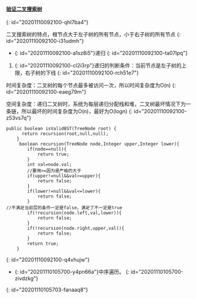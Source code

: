 #### [验证二叉搜索树](https://leetcode-cn.com/problems/validate-binary-search-tree/)
{: id="20201110092100-qhl7ba4"}

二叉搜索树的特点，根节点大于左子树的所有节点，小于右子树的所有节点
{: id="20201110092100-i31udmh"}

* {: id="20201110092100-a1sz8i5"}递归
{: id="20201110092100-ta07lpq"}

1. {: id="20201110092100-cl2i3rp"}递归的判断条件：当前节点是左子树的上限，右子树的下线
{: id="20201110092100-rch51e7"}

时间复杂度：二叉树的每个节点最多被访问一次，所以时间复杂度为O(n)
{: id="20201110092100-eaeg79m"}

空间复杂度：递归二叉树时，系统为每层递归分配栈和堆，二叉树最坏情况下为一条链，所以最坏的时间复杂度为O(n)，最好为O(logn)
{: id="20201110092100-z53vs7q"}

```
public boolean isValidBST(TreeNode root) {
      return recursion(root,null,null);
    }
     boolean recursion(TreeNode node,Integer upper,Integer lower){
        if(node==null){
            return true;
        }
        int val=node.val;
        //要用>=因为是严格的大于
        if(upper!=null&&val>=upper){
            return false;
        }
        if(lower!=null&&val<=lower){
            return false;
        }
//不满足当前层的条件一定是false，满足了不一定是true
        if(!recursion(node.left,val,lower)){
            return false;
        }
        if(!recursion(node.right,upper,val)){
            return false;
        }
        return true;
    }
```
{: id="20201110092100-q4vhujw"}

* {: id="20201110105700-y4pn66a"}中序遍历。
{: id="20201110105700-zivdzkg"}

{: id="20201110105703-fanaaq8"}
